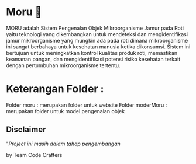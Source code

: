 # Moru 🍞
MORU adalah Sistem Pengenalan Objek Mikroorganisme Jamur pada Roti yaitu teknologi yang dikembangkan untuk mendeteksi dan mengidentifikasi jamur mikroorganisme yang mungkin ada pada roti dimana mikroorganisme ini sangat berbahaya untuk kesehatan manusia ketika dikonsumsi. Sistem ini bertujuan untuk meningkatkan kontrol kualitas produk roti, memastikan keamanan pangan, dan mengidentifikasi potensi risiko kesehatan terkait dengan pertumbuhan mikroorganisme tertentu.

# Keterangan Folder :
Folder moru : merupakan folder untuk website 
Folder moderMoru : merupakan folder untuk model pengenalan objek

## Disclaimer
"_Project ini masih dalam tahap pengembangan_

by Team Code Crafters 

